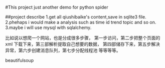 #This project just another demo for python spider

##project describe
1.get all qiushibaike's content,save in sqlite3 file.
2.phehaps i would make a analysis such as time id trend topic and so on.
3.maybe i will use mysql with sqlalchemy.


比如说以想爬一个网站，也是分成很多步骤， 第一步访问，第二步把整个页面的xml 下载下来，第三部解析提取自己想要的数据， 第四部储存下来，第五步解决异常，第六步创建消息队列，第七步分配线程池 等等等等。

beautifulsoup